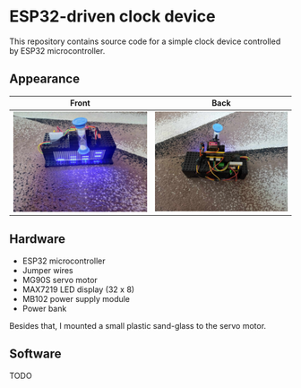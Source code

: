 # ESP32-driven clock device

This repository contains source code for a simple clock device controlled by ESP32 microcontroller.

## Appearance

| Front | Back |
|----------|----------|
|   ![front](./ims/front.jpg)   |   ![back](./ims/back.jpg)   |

## Hardware

-   ESP32 microcontroller
-   Jumper wires
-   MG90S servo motor
-   MAX7219 LED display (32 x 8)
-   MB102 power supply module
-   Power bank

Besides that, I mounted a small plastic sand-glass to the servo motor.

## Software

TODO
